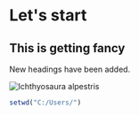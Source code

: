 # Let's start
## This is getting fancy
New headings have been added.

![Ichthyosaura alpestris](https://upload.wikimedia.org/wikipedia/commons/6/6b/Uhandre_goimenditarra.jpg)


``` R
setwd("C:/Users/")
```
